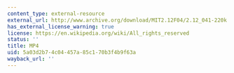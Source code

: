```yaml
---
content_type: external-resource
external_url: http://www.archive.org/download/MIT2.12F04/2.12_041-220k.mp4
has_external_license_warning: true
license: https://en.wikipedia.org/wiki/All_rights_reserved
status: ''
title: MP4
uid: 5a03d2b7-4c04-457a-85c1-70b3f4b9f63a
wayback_url: ''
---
```


